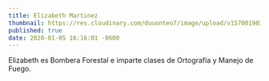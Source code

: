 ```yaml
---
title: Elizabeth Martinez
thumbnail: https://res.cloudinary.com/duuonteo7/image/upload/v1570019035/Profesores%20Instituto/Elizabeth.jpg
published: true
date: 2020-01-05 16:16:01 -0600
---
```


Elizabeth es Bombera Forestal e imparte clases de Ortografía y Manejo de Fuego.
